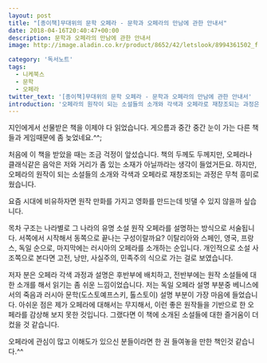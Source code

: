 ```yaml
---
layout: post
title: "[종이책]무대위의 문학 오페라 - 문학과 오페라의 만남에 관한 안내서"
date: 2018-04-16T20:40:47+00:00
description: 문학과 오페라의 만남에 관한 안내서
image: http://image.aladin.co.kr/product/8652/42/letslook/8994361502_f.jpg

category: '독서노트'  
tags: 
  - 니케북스
  - 문학
  - 오페라
twitter_text: '[종이책]무대위의 문학 오페라 - 문학과 오페라의 만남에 관한 안내서'
introduction: '오페라의 원작이 되는 소설들의 소개와 각색과 오페라로 재창조되는 과정은 무척 흥미로웠습니다.'
---
```


지인에게서 선물받은 책을 이제야 다 읽었습니다. 게으름과 중간 중간 눈이 가는 다른 책들과 게임때문에 좀 늦었네요.^^;
  
처음에 이 책을 받았을 때는 조금 걱정이 앞섰습니다. 책의 두께도 두께지만, 오페라나 클래식같은 음악은 저와 거리가 좀 있는 소재가 아닐까라는 생각이 들었거든요. 하지만, 오페라의 원작이 되는 소설들의 소개와 각색과 오페라로 재창조되는 과정은 무척 흥미로웠습니다.

요즘 시대에 비유하자면 원작 만화를 가지고 영화를 만드는데 빗댈 수 있지 않을까 싶습니다.

목차 구조는 나라별로 그 나라의 유명 소설 원작 오페라를 설명하는 방식으로 서술됩니다. 서쪽에서 시작해서 동쪽으로 끝나는 구성이랄까요? 이탈리아와 스페인, 영국, 프랑스, 독일 순으로, 마지막에는 러시아의 오페라를 소개하는 순입니다. 개인적으로 소설 사조쪽으로 본다면 고전, 낭만, 사실주의, 민족주의 식으로 가는 걸로 보였습니다.

저자 분은 오페라 각색 과정과 설명은 후반부에 배치하고, 전반부에는 원작 소설들에 대한 소개를 해서 읽기는 좀 쉬운 느낌이었습니다. 저는 독일 오페라 설명 부분중 베니스에서의 죽음과 러시아 문학(도스토예프스키, 톨스토이) 설명 부분이 가장 마음에 들었습니다. 아쉬운 점은 제가 오페라에 대해서는 무지해서, 이런 좋은 원작들을 기반으로 한 오페라를 감상해 보지 못한 것입니다. 그랬다면 이 책에 소개된 소설들에 대한 즐거움이 더 컸을 것 같습니다.

오페라에 관심이 많고 이해도가 있으신 분들이라면 한 권 들여놓을 만한 책인것 같습니다.^^